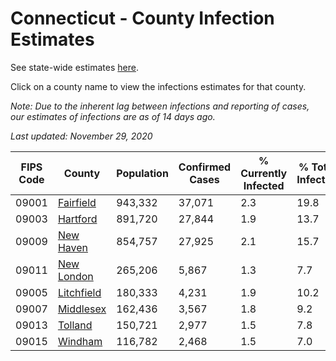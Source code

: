 # Connecticut - County Infection Estimates

See state-wide estimates [here](/infections/us-ct).

Click on a county name to view the infections estimates for that county.

*Note: Due to the inherent lag between infections and reporting of cases, our estimates of infections are as of 14 days ago.*

*Last updated: November 29, 2020*

|   FIPS Code |                   County |   Population |   Confirmed Cases |   % Currently Infected |   % Total Infected |
|-------------|--------------------------|--------------|-------------------|------------------------|--------------------|
|       09001 |   [Fairfield](fairfield) |      943,332 |            37,071 |                    2.3 |               19.8 |
|       09003 |     [Hartford](hartford) |      891,720 |            27,844 |                    1.9 |               13.7 |
|       09009 |   [New Haven](new-haven) |      854,757 |            27,925 |                    2.1 |               15.7 |
|       09011 | [New London](new-london) |      265,206 |             5,867 |                    1.3 |                7.7 |
|       09005 | [Litchfield](litchfield) |      180,333 |             4,231 |                    1.9 |               10.2 |
|       09007 |   [Middlesex](middlesex) |      162,436 |             3,567 |                    1.8 |                9.2 |
|       09013 |       [Tolland](tolland) |      150,721 |             2,977 |                    1.5 |                7.8 |
|       09015 |       [Windham](windham) |      116,782 |             2,468 |                    1.5 |                7.0 |